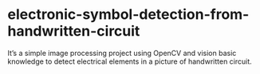 # electronic-symbol-detection-from-handwritten-circuit
It’s a simple image processing project using OpenCV and vision basic knowledge to detect electrical elements in a picture of handwritten circuit.
